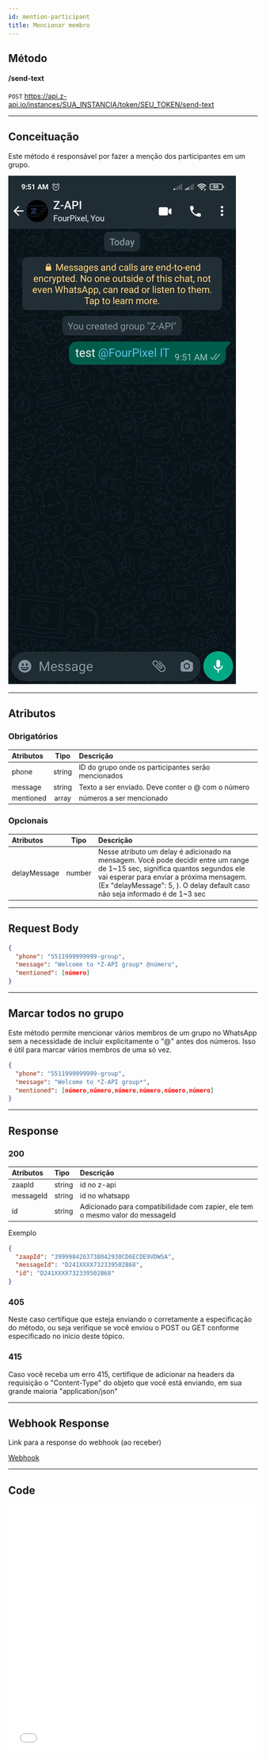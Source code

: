 ```yaml
---
id: mention-participant 
title: Mencionar membro
---
```


## Método

#### /send-text

`POST` https://api.z-api.io/instances/SUA_INSTANCIA/token/SEU_TOKEN/send-text

---

## Conceituação

Este método é responsável por fazer a menção dos participantes em um grupo. 



![image](../../img/mentioned-participant.jpeg)

---

## Atributos

### Obrigatórios

| Atributos | Tipo   | Descrição |
| :--       | :-:    | :-- |
| phone     | string | ID do grupo onde os participantes serão mencionados|
| message   | string | Texto a ser enviado. Deve conter o @ com o número |
| mentioned | array  | números a ser mencionado |

### Opcionais

| Atributos | Tipo | Descrição |
| :-- | :-: | :-- |
| delayMessage | number | Nesse atributo um delay é adicionado na mensagem. Você pode decidir entre um range de 1~15 sec, significa quantos segundos ele vai esperar para enviar a próxima mensagem. (Ex "delayMessage": 5, ). O delay default caso não seja informado é de 1~3 sec |

---

## Request Body

```json
{
  "phone": "5511999999999-group",
  "message": "Welcome to *Z-API group* @número",
  "mentioned": [número]
}
```

---

## Marcar todos no grupo

Este método permite mencionar vários membros de um grupo no WhatsApp sem a necessidade de incluir explicitamente o "@" antes dos números. Isso é útil para marcar vários membros de uma só vez.

```json
{
  "phone": "5511999999999-group",
  "message": "Welcome to *Z-API group*",
  "mentioned": [número,número,número,número,número,número]
}
```
---

## Response

### 200

| Atributos | Tipo   | Descrição      |
| :-------- | :----- | :------------- |
| zaapId    | string | id no z-api    |
| messageId | string | id no whatsapp |
| id | string | Adicionado para compatibilidade com zapier, ele tem o mesmo valor do messageId |

Exemplo

```json
{
  "zaapId": "3999984263738042930CD6ECDE9VDWSA",
  "messageId": "D241XXXX732339502B68",
  "id": "D241XXXX732339502B68"
}
```

### 405

Neste caso certifique que esteja enviando o corretamente a especificação do método, ou seja verifique se você enviou o POST ou GET conforme especificado no inicio deste tópico.

### 415

Caso você receba um erro 415, certifique de adicionar na headers da requisição o "Content-Type" do objeto que você está enviando, em sua grande maioria "application/json"

---

## Webhook Response

Link para a response do webhook (ao receber)

[Webhook](../webhooks/on-message-received#exemplo-de-retorno-de-texto)

---

## Code

<iframe src="//api.apiembed.com/?source=https://raw.githubusercontent.com/Z-API/z-api-docs/main/json-examples/send-text.json&targets=all" frameborder="0" scrolling="no" width="100%" height="500px" seamless></iframe>

